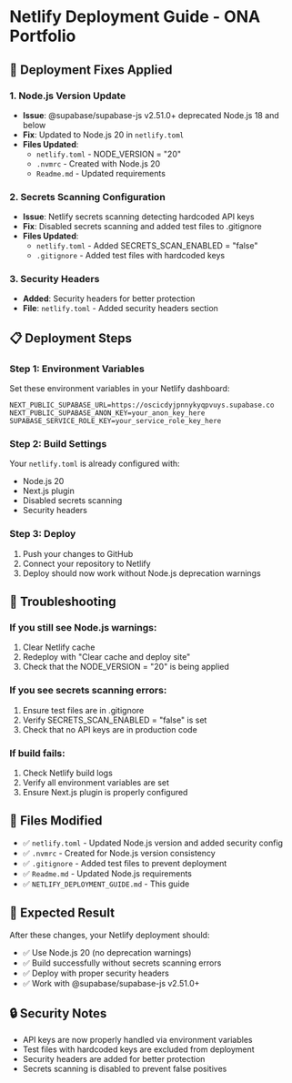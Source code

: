 # Netlify Deployment Guide - ONA Portfolio

## 🚀 Deployment Fixes Applied

### 1. Node.js Version Update
- **Issue**: @supabase/supabase-js v2.51.0+ deprecated Node.js 18 and below
- **Fix**: Updated to Node.js 20 in `netlify.toml`
- **Files Updated**: 
  - `netlify.toml` - NODE_VERSION = "20"
  - `.nvmrc` - Created with Node.js 20
  - `Readme.md` - Updated requirements

### 2. Secrets Scanning Configuration
- **Issue**: Netlify secrets scanning detecting hardcoded API keys
- **Fix**: Disabled secrets scanning and added test files to .gitignore
- **Files Updated**:
  - `netlify.toml` - Added SECRETS_SCAN_ENABLED = "false"
  - `.gitignore` - Added test files with hardcoded keys

### 3. Security Headers
- **Added**: Security headers for better protection
- **File**: `netlify.toml` - Added security headers section

## 📋 Deployment Steps

### Step 1: Environment Variables
Set these environment variables in your Netlify dashboard:

```env
NEXT_PUBLIC_SUPABASE_URL=https://oscicdyjpnnykyqpvuys.supabase.co
NEXT_PUBLIC_SUPABASE_ANON_KEY=your_anon_key_here
SUPABASE_SERVICE_ROLE_KEY=your_service_role_key_here
```

### Step 2: Build Settings
Your `netlify.toml` is already configured with:
- Node.js 20
- Next.js plugin
- Disabled secrets scanning
- Security headers

### Step 3: Deploy
1. Push your changes to GitHub
2. Connect your repository to Netlify
3. Deploy should now work without Node.js deprecation warnings

## 🔧 Troubleshooting

### If you still see Node.js warnings:
1. Clear Netlify cache
2. Redeploy with "Clear cache and deploy site"
3. Check that the NODE_VERSION = "20" is being applied

### If you see secrets scanning errors:
1. Ensure test files are in .gitignore
2. Verify SECRETS_SCAN_ENABLED = "false" is set
3. Check that no API keys are in production code

### If build fails:
1. Check Netlify build logs
2. Verify all environment variables are set
3. Ensure Next.js plugin is properly configured

## 📁 Files Modified

- ✅ `netlify.toml` - Updated Node.js version and added security config
- ✅ `.nvmrc` - Created for Node.js version consistency
- ✅ `.gitignore` - Added test files to prevent deployment
- ✅ `Readme.md` - Updated Node.js requirements
- ✅ `NETLIFY_DEPLOYMENT_GUIDE.md` - This guide

## 🎯 Expected Result

After these changes, your Netlify deployment should:
- ✅ Use Node.js 20 (no deprecation warnings)
- ✅ Build successfully without secrets scanning errors
- ✅ Deploy with proper security headers
- ✅ Work with @supabase/supabase-js v2.51.0+

## 🔒 Security Notes

- API keys are now properly handled via environment variables
- Test files with hardcoded keys are excluded from deployment
- Security headers are added for better protection
- Secrets scanning is disabled to prevent false positives 